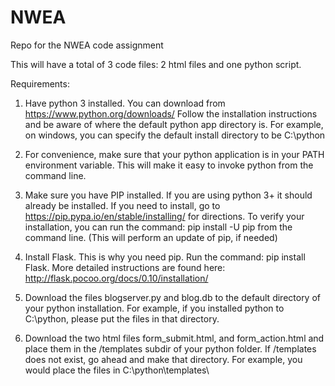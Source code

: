 # NWEA
Repo for the NWEA code assignment

This will have a total of 3 code files: 2 html files  and one python script.  


Requirements:
1. Have python 3 installed. You can download from https://www.python.org/downloads/
  Follow the installation instructions and be aware of where the default python app directory is. For example, on windows, you can specify   the default install directory to be C:\python
  
2. For convenience, make sure that your python application is in your PATH environment variable. This will make it easy to invoke python from the command line.  
  
3. Make sure you have PIP installed. If you are using python 3+ it should already be installed. If you need to install, go to https://pip.pypa.io/en/stable/installing/  for directions. To verify your installation, you can run the command: pip install -U pip from the command line. (This will perform an update of pip, if needed)

4. Install Flask. This is why you need pip. Run the command: pip install Flask. More detailed instructions are found here: http://flask.pocoo.org/docs/0.10/installation/

5. Download the files blogserver.py and blog.db to the default directory of your python installation. For example, if you installed python to C:\python, please put the files in that directory.

6. Download the two html files form_submit.html, and form_action.html and place them in the /templates subdir of your python folder. If /templates does not exist, go ahead and make that directory. For example, you would place the files in C:\python\templates\ 




